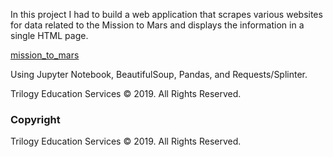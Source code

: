 In this project I had to build a web application that scrapes various websites for data related to the Mission to Mars and displays the information in a single HTML page. 

[mission_to_mars](Images/mission_to_mars.png)

Using Jupyter Notebook, BeautifulSoup, Pandas, and Requests/Splinter.




Trilogy Education Services © 2019. All Rights Reserved.


### Copyright

Trilogy Education Services © 2019. All Rights Reserved.
